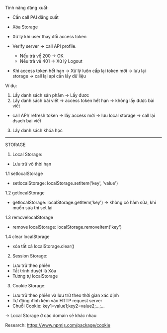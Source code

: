 Tính năng đăng xuất:
- Cần call PAI đăng xuất
- Xóa Storage

- Xử lý khi user thay đổi access token
- Verify server -> call API profile.
    + Nếu trả về 200 -> OK
    + Nếu trả về 401 -> Xử lý Logout
- Khi access token hết hạn -> Xử lý luôn cấp lại token mới 
-> lưu lại storage -> call lại api cần lấy dữ liệu

Ví dụ: 
1. Lấy danh sách sản phẩm -> Lấy đươc
2. Lấy danh sách bài viết -> access token hết hạn -> không lấy được bài viết 
- call API/ refresh token -> lấy access mới -> lưu local storage -> call lại dsach bài viết

3. Lấy danh sách khóa học

-----------------------------------------------------------------------------------------------
STORAGE 

1. Local Storage:
- Lưu trữ vô thời hạn

1.1 setlocalStorage
- setlocalStorage: localStorage.setItem('key', 'value')

1.2 getlocalStorage
- getlocalStorage: localStorage.getItem('key')
-> không có hàm sửa, khi muốn sửa thì set lại

1.3 removelocalStorage
- remove localStorage: localStorage.removeItem('key')

1.4 clear localStorage
- xóa tất cả localStorage.clear()

2. Session Storage:
- Lưu trữ theo phiên
- Tắt trình duyệt là Xóa
- Tương tự localStorage

3. Cookie Storage:
- Lưu trữ theo phiên và lưu trữ theo thời gian xác định
- Tự động đính kèm vào HTTP request server
- Chuỗi Cookie: key1=value1;key2=value2;...;...

-> Local Storage ở các domain sẽ khác nhau

Research:
https://www.npmjs.com/package/cookie

